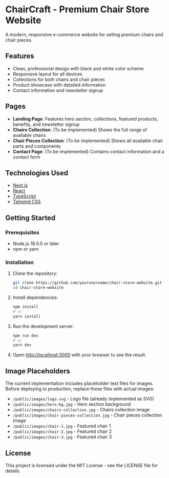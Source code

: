 # ChairCraft - Premium Chair Store Website

A modern, responsive e-commerce website for selling premium chairs and chair pieces.

## Features

- Clean, professional design with black and white color scheme
- Responsive layout for all devices
- Collections for both chairs and chair pieces
- Product showcase with detailed information
- Contact information and newsletter signup

## Pages

- **Landing Page**: Features hero section, collections, featured products, benefits, and newsletter signup
- **Chairs Collection**: (To be implemented) Shows the full range of available chairs
- **Chair Pieces Collection**: (To be implemented) Shows all available chair parts and components
- **Contact Page**: (To be implemented) Contains contact information and a contact form

## Technologies Used

- [Next.js](https://nextjs.org/)
- [React](https://reactjs.org/)
- [TypeScript](https://www.typescriptlang.org/)
- [Tailwind CSS](https://tailwindcss.com/)

## Getting Started

### Prerequisites

- Node.js 18.0.0 or later
- npm or yarn

### Installation

1. Clone the repository:
   ```bash
   git clone https://github.com/yourusername/chair-store-website.git
   cd chair-store-website
   ```

2. Install dependencies:
   ```bash
   npm install
   # or
   yarn install
   ```

3. Run the development server:
   ```bash
   npm run dev
   # or
   yarn dev
   ```

4. Open [http://localhost:3000](http://localhost:3000) with your browser to see the result.

## Image Placeholders

The current implementation includes placeholder text files for images. Before deploying to production, replace these files with actual images:

- `/public/images/logo.svg` - Logo file (already implemented as SVG)
- `/public/images/hero-bg.jpg` - Hero section background
- `/public/images/chairs-collection.jpg` - Chairs collection image
- `/public/images/chair-pieces-collection.jpg` - Chair pieces collection image  
- `/public/images/chair-1.jpg` - Featured chair 1
- `/public/images/chair-2.jpg` - Featured chair 2
- `/public/images/chair-3.jpg` - Featured chair 3

## License

This project is licensed under the MIT License - see the LICENSE file for details.
